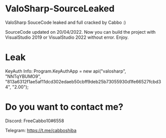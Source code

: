 # ValoSharp-SourceLeaked
ValoSharp SouceCode leaked and full cracked by Cabbo :)

SourceCode updated on 20/04/2022.
Now you can build the project with VisualStudio 2019 or VisualStudio 2022 without error. Enjoy.

# Leak

KeyAuth Info:
Program.KeyAuthApp = new api("valosharp", "NNTqYBUMO9", "813a6312f1ae5af11dcd302edaeb50cbff9deb25b73055930d1fe66527fcbd34", "2.00");

# Do you want to contact me?
Discord: FreeCabbo10#6558

Telegram: https://t.me/cabboshiba
